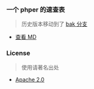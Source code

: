 
### 一个 phper 的速查表

> 历史版本移动到了 [bak 分支](https://github.com/free-andy/php-dict/tree/bak) 

- [查看 MD](functions/index.md)

### License

> 使用请著名出处

- [Apache 2.0](https://www.apache.org/licenses/LICENSE-2.0)
